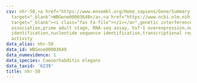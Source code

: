 ```yaml
---
csv: nhr-50,<a href="https://www.ensembl.org/Homo_sapiens/Gene/Summary?db=core;g=WBGene00003640"
  target="_blank">WBGene00003640</a>,<a href="https://www.ncbi.nlm.nih.gov/pubmed/30894454"
  target="_blank"><i class="fas fa-file"></i></a>",genetic interference,functional
  association,prime adult stage, RNA-seq assay, hsf-1 overexpression,nucleotide sequence
  identification,nucleotide sequence identification,transcriptional regulation,up-regulates
  activity
data_alias: nhr-50
data_id: WBGene00003640
data_numevidence: 1
data_species: Caenorhabditis elegans
data_taxid: '6239'
title: nhr-50
---
```

